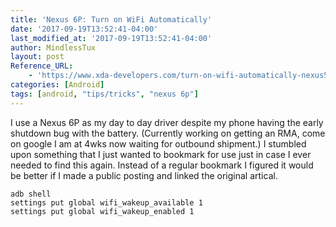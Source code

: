 ```yaml
---
title: 'Nexus 6P: Turn on WiFi Automatically'
date: '2017-09-19T13:52:41-04:00'
last_modified_at: '2017-09-19T13:52:41-04:00'
author: MindlessTux
layout: post
Reference_URL:
    - 'https://www.xda-developers.com/turn-on-wifi-automatically-nexus5x-nexus6p/'
categories: [Android]
tags: [android, "tips/tricks", "nexus 6p"]
---
```


I use a Nexus 6P as my day to day driver despite my phone having the early shutdown bug with the battery. (Currently working on getting an RMA, come on google I am at 4wks now waiting for outbound shipment.) I stumbled upon something that I just wanted to bookmark for use just in case I ever needed to find this again. Instead of a regular bookmark I figured it would be better if I made a public posting and linked the original artical.

<!--readmore-->

```
adb shell
settings put global wifi_wakeup_available 1
settings put global wifi_wakeup_enabled 1
```